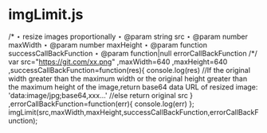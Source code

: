 # imgLimit.js
/*
 ⋆ resize images proportionally
 ⋆ @param string src
 ⋆ @param number maxWidth
 ⋆ @param number maxHeight
 ⋆ @param function successCallBackFunction
 ⋆ @param function|null errorCallBackFunction
 /*/
 var src="https://git.com/xx.png"
 ,maxWidth=640
 ,maxHeight=640
 ,successCallBackFunction=function(res){
  console.log(res)
  //If the original width greater than the maximum width or the original height greater than the maximum height of the image,return base64 data URL of resized image: 'data:image/jpg;base64,xxx...'
  //else return original src 
 }
 ,errorCallBackFunction=function(err){
  console.log(err)
 };
 imgLimit(src,maxWidth,maxHeight,successCallBackFunction,errorCallBackFunction);
